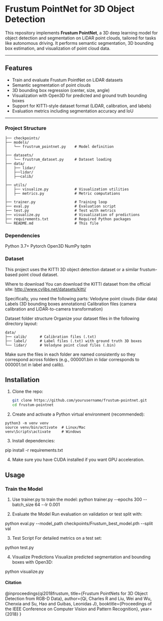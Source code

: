 # Frustum PointNet for 3D Object Detection

This repository implements **Frustum PointNet**, a 3D deep learning model for object detection and segmentation on LiDAR point clouds, tailored for tasks like autonomous driving. It performs semantic segmentation, 3D bounding box estimation, and visualization of point cloud data.

---

## Features

- Train and evaluate Frustum PointNet on LiDAR datasets  
- Semantic segmentation of point clouds  
- 3D bounding box regression (center, size, angle)  
- Visualization with Open3D for predicted and ground truth bounding boxes  
- Support for KITTI-style dataset format (LiDAR, calibration, and labels)  
- Evaluation metrics including segmentation accuracy and IoU  

---
### Project Structure
```
├── checkpoints/
├── models/
│   └── frustrum_pointnet.py    # Model definition
│
├── datasets/
│   └── frustrum_dataset.py     # Dataset loading
├── data/
│   ├── lidar/
│   ├──lidar/
│   ├──calib/
│
├── utils/
│   ├── visualize.py            # Visualization utilities
│   ├── metrics.py              # Metric computations
│
├── trainer.py                  # Training loop
├── eval.py                     # Evaluation script
├── test.py                     # Test with metrics
├── visualize.py                # Visualization of predictions
├── requirements.txt            # Required Python packages
└── README.md                   # This file
```
### Dependencies
Python 3.7+
Pytorch
Open3D
NumPy
tqdm

### Dataset
This project uses the KITTI 3D object detection dataset or a similar frustum-based point cloud dataset.

Where to download
You can download the KITTI dataset from the official site:
http://www.cvlibs.net/datasets/kitti/

Specifically, you need the following parts:
Velodyne point clouds (lidar data)
Labels (3D bounding boxes annotations)
Calibration files (camera calibration and LiDAR-to-camera transformation)

Dataset folder structure
Organize your dataset files in the following directory layout:

```
data/
├── calib/      # Calibration files (.txt)
├── label/      # Label files (.txt) with ground truth 3D boxes
└── lidar/      # Velodyne point cloud files (.bin)
```
Make sure the files in each folder are named consistently so they correspond across folders (e.g., 000001.bin in lidar corresponds to 000001.txt in label and calib).

## Installation

1. Clone the repo:
   ```bash
   git clone https://github.com/yourusername/frustum-pointnet.git
   cd frustum-pointnet

2. Create and activate a Python virtual environment (recommended):
```
python3 -m venv venv
source venv/bin/activate  # Linux/Mac
venv\Scripts\activate     # Windows
```
3. Install dependencies:

pip install -r requirements.txt

4. Make sure you have CUDA installed if you want GPU acceleration.

## Usage
### Train the Model
1. Use trainer.py to train the model:
python trainer.py --epochs 300 --batch_size 64 --lr 0.001

2. Evaluate the Model
Run evaluation on validation or test split with:

python eval.py --model_path checkpoints/Frustum_best_model.pth --split val

3. Test Script
For detailed metrics on a test set:

python test.py

4. Visualize Predictions
Visualize predicted segmentation and bounding boxes with Open3D:

python visualize.py


#### Citation
@inproceedings{qi2018frustum,
  title={Frustum PointNets for 3D Object Detection from RGB-D Data},
  author={Qi, Charles R and Liu, Wei and Wu, Chenxia and Su, Hao and Guibas, Leonidas J},
  booktitle={Proceedings of the IEEE Conference on Computer Vision and Pattern Recognition},
  year={2018}
}
